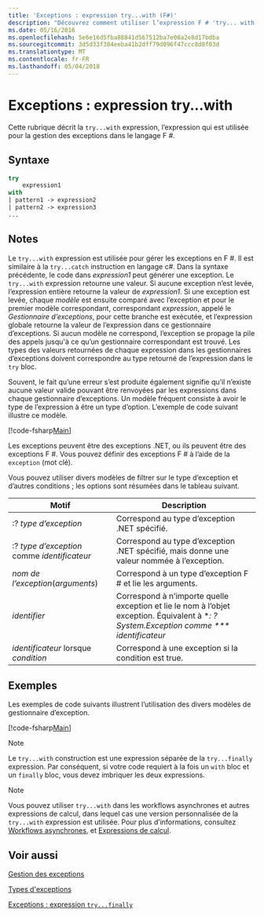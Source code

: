 ```yaml
---
title: 'Exceptions : expression try...with (F#)'
description: "Découvrez comment utiliser l’expression F # 'try... with' pour la gestion des exceptions."
ms.date: 05/16/2016
ms.openlocfilehash: 5e6e16d5fba88841d567512ba7e08a2e8d17bdba
ms.sourcegitcommit: 3d5d33f384eeba41b2dff79d096f47ccc8d8f03d
ms.translationtype: MT
ms.contentlocale: fr-FR
ms.lasthandoff: 05/04/2018
---
```

# <a name="exceptions-the-trywith-expression"></a>Exceptions : expression try...with

Cette rubrique décrit la `try...with` expression, l’expression qui est utilisée pour la gestion des exceptions dans le langage F #.


## <a name="syntax"></a>Syntaxe

```fsharp
try
    expression1
with
| pattern1 -> expression2
| pattern2 -> expression3
...
```

## <a name="remarks"></a>Notes
Le `try...with` expression est utilisée pour gérer les exceptions en F #. Il est similaire à la `try...catch` instruction en langage c#. Dans la syntaxe précédente, le code dans *expression1* peut générer une exception. Le `try...with` expression retourne une valeur. Si aucune exception n’est levée, l’expression entière retourne la valeur de *expression1*. Si une exception est levée, chaque *modèle* est ensuite comparé avec l’exception et pour le premier modèle correspondant, correspondant *expression*, appelé le *Gestionnaire d’exceptions*, pour cette branche est exécutée, et l’expression globale retourne la valeur de l’expression dans ce gestionnaire d’exceptions. Si aucun modèle ne correspond, l’exception se propage la pile des appels jusqu'à ce qu’un gestionnaire correspondant est trouvé. Les types des valeurs retournées de chaque expression dans les gestionnaires d’exceptions doivent correspondre au type retourné de l’expression dans le `try` bloc.

Souvent, le fait qu’une erreur s’est produite également signifie qu’il n’existe aucune valeur valide pouvant être renvoyées par les expressions dans chaque gestionnaire d’exceptions. Un modèle fréquent consiste à avoir le type de l’expression à être un type d’option. L’exemple de code suivant illustre ce modèle.

[!code-fsharp[Main](../../../../samples/snippets/fsharp/lang-ref-2/snippet5601.fs)]

Les exceptions peuvent être des exceptions .NET, ou ils peuvent être des exceptions F #. Vous pouvez définir des exceptions F # à l’aide de la `exception` (mot clé).

Vous pouvez utiliser divers modèles de filtrer sur le type d’exception et d’autres conditions ; les options sont résumées dans le tableau suivant.


|Motif|Description|
|-------|-----------|
|:? *type d’exception*|Correspond au type d’exception .NET spécifié.|
|:? *type d’exception* comme *identificateur*|Correspond au type d’exception .NET spécifié, mais donne une valeur nommée à l’exception.|
|*nom de l’exception*(*arguments*)|Correspond à un type d’exception F # et lie les arguments.|
|*identifier*|Correspond à n’importe quelle exception et lie le nom à l’objet exception. Équivalent à **: ? System.Exception comme *** identificateur*|
|*identificateur* lorsque *condition*|Correspond à une exception si la condition est true.|

## <a name="examples"></a>Exemples
Les exemples de code suivants illustrent l’utilisation des divers modèles de gestionnaire d’exception.

[!code-fsharp[Main](../../../../samples/snippets/fsharp/lang-ref-2/snippet5602.fs)]
    
>[!NOTE] 
Le `try...with` construction est une expression séparée de la `try...finally` expression. Par conséquent, si votre code requiert à la fois un `with` bloc et un `finally` bloc, vous devez imbriquer les deux expressions.

>[!NOTE] 
Vous pouvez utiliser `try...with` dans les workflows asynchrones et autres expressions de calcul, dans lequel cas une version personnalisée de la `try...with` expression est utilisée. Pour plus d’informations, consultez [Workflows asynchrones](../asynchronous-workflows.md), et [Expressions de calcul](../computation-expressions.md).


## <a name="see-also"></a>Voir aussi
[Gestion des exceptions](index.md)

[Types d'exceptions](exception-types.md)

[Exceptions : expression `try...finally`](the-try-finally-expression.md)
